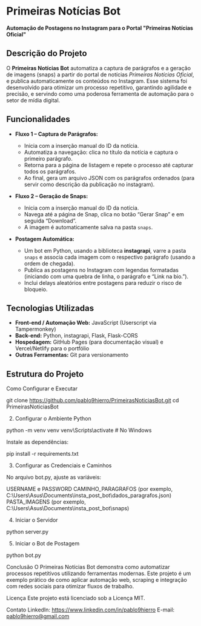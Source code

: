 # Primeiras Notícias Bot

**Automação de Postagens no Instagram para o Portal "Primeiras Notícias Oficial"**

## Descrição do Projeto

O **Primeiras Notícias Bot** automatiza a captura de parágrafos e a geração de imagens (snaps) a partir do portal de notícias *Primeiras Notícias Oficial*, e publica automaticamente os conteúdos no Instagram. Esse sistema foi desenvolvido para otimizar um processo repetitivo, garantindo agilidade e precisão, e servindo como uma poderosa ferramenta de automação para o setor de mídia digital.

## Funcionalidades

- **Fluxo 1 – Captura de Parágrafos:**
  - Inicia com a inserção manual do ID da notícia.
  - Automatiza a navegação: clica no título da notícia e captura o primeiro parágrafo.
  - Retorna para a página de listagem e repete o processo até capturar todos os parágrafos.
  - Ao final, gera um arquivo JSON com os parágrafos ordenados (para servir como descrição da publicação no instagram).

- **Fluxo 2 – Geração de Snaps:**
  - Inicia com a inserção manual do ID da notícia.
  - Navega até a página de Snap, clica no botão “Gerar Snap” e em seguida “Download”.
  - A imagem é automaticamente salva na pasta `snaps`.

- **Postagem Automática:**
  - Um bot em Python, usando a biblioteca **instagrapi**, varre a pasta `snaps` e associa cada imagem com o respectivo parágrafo (usando a ordem de chegada).
  - Publica as postagens no Instagram com legendas formatadas (iniciando com uma quebra de linha, o parágrafo e “Link na bio.”).
  - Inclui delays aleatórios entre postagens para reduzir o risco de bloqueio.

## Tecnologias Utilizadas

- **Front-end / Automação Web:** JavaScript (Userscript via Tampermonkey)
- **Back-end:** Python, instagrapi, Flask, Flask-CORS
- **Hospedagem:** GitHub Pages (para documentação visual) e Vercel/Netlify para o portfólio
- **Outras Ferramentas:** Git para versionamento

## Estrutura do Projeto

Como Configurar e Executar

git clone https://github.com/pablo9hierro/PrimeirasNoticiasBot.git
cd PrimeirasNoticiasBot

2. Configurar o Ambiente Python

python -m venv venv
venv\Scripts\activate  # No Windows

Instale as dependências:

pip install -r requirements.txt

3. Configurar as Credenciais e Caminhos

No arquivo bot.py, ajuste as variáveis:

USERNAME e PASSWORD 
CAMINHO_PARAGRAFOS (por exemplo, C:\Users\Asus\Documents\insta_post_bot\dados_paragrafos.json)
PASTA_IMAGENS (por exemplo, C:\Users\Asus\Documents\insta_post_bot\snaps)

4. Iniciar o Servidor

python server.py

5. Iniciar o Bot de Postagem

python bot.py

Conclusão
O Primeiras Notícias Bot demonstra como automatizar processos repetitivos utilizando ferramentas modernas. Este projeto é um exemplo prático de como aplicar automação web, scraping e integração com redes sociais para otimizar fluxos de trabalho.

Licença
Este projeto está licenciado sob a Licença MIT.

Contato
LinkedIn: https://www.linkedin.com/in/pablo9hierro
E-mail: pablo9hierro@gmail.com
